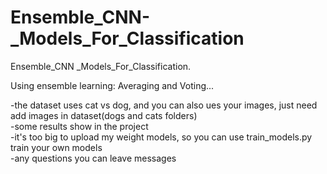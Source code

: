 # Ensemble_CNN-_Models_For_Classification
Ensemble_CNN _Models_For_Classification.

Using ensemble learning: Averaging and Voting...

-the dataset uses cat vs dog, and you can also ues your images, just need add images in dataset(dogs and cats folders)
<br>
-some results show in the project
<br>
-it's too big to upload my weight models, so you can use train_models.py train your own models
<br>
-any questions you can leave messages
